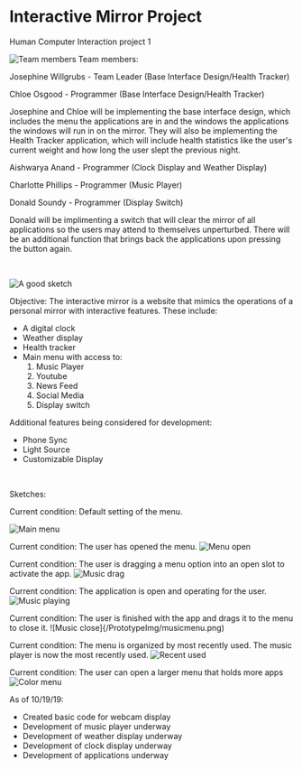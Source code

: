 # Interactive Mirror Project
Human Computer Interaction project 1

![Team members](p1.group12.png)
Team members:

Josephine Willgrubs - Team Leader (Base Interface Design/Health Tracker)

Chloe Osgood - Programmer (Base Interface Design/Health Tracker)

Josephine and Chloe will be implementing the base interface design, which includes the menu the applications are in and the windows the applications the windows will run in on the mirror. They will also be implementing the Health Tracker application, which will include health statistics like the user's current weight and how long the user slept the previous night.

Aishwarya Anand - Programmer (Clock Display and Weather Display)

Charlotte Phillips - Programmer (Music Player)

Donald Soundy - Programmer (Display Switch)

Donald will be implimenting a switch that will clear the mirror of all applications so the users may attend to themselves unperturbed. 
There will be an additional function that brings back the applications upon pressing the button again.

<br>

![A good sketch](/PrototypeImg/maincolo.png)

Objective:
The interactive mirror is a website that mimics the operations of a personal mirror with interactive features. These include:

- A digital clock
- Weather display
- Health tracker
- Main menu with access to:
    1. Music Player
    2. Youtube
    3. News Feed
    4. Social Media
    5. Display switch
    
Additional features being considered for development:
- Phone Sync
- Light Source
- Customizable Display</p>

<br>

Sketches:

Current condition: Default setting of the menu.

![Main menu](/PrototypeImg/menuclose.png)

Current condition: The user has opened the menu.
![Menu open](/PrototypeImg/menuopen.png)

Current condition: The user is dragging a menu option into an open slot to activate the app.
![Music drag](/PrototypeImg/musicdrag.png)

Current condition: The application is open and operating for the user.
![Music playing](/PrototypeImg/musicopen.png)

Current condition: The user is finished with the app and drags it to the menu to close it.
![Music close]{/PrototypeImg/musicmenu.png)

Current condition: The menu is organized by most recently used. The music player is now the most recently used.
![Recent used](/PrototypeImg/mostrecentmusic.png)

Current condition: The user can open a larger menu that holds more apps
![Color menu](/PrototypeImg/largemenu.png)





As of 10/19/19:
 - Created basic code for webcam display
 - Development of music player underway
 - Development of weather display underway
 - Development of clock display underway
 - Development of applications underway
